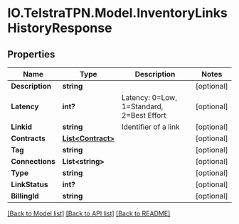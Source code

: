 # IO.TelstraTPN.Model.InventoryLinksHistoryResponse
## Properties

Name | Type | Description | Notes
------------ | ------------- | ------------- | -------------
**Description** | **string** |  | [optional] 
**Latency** | **int?** | Latency: 0&#x3D;Low, 1&#x3D;Standard, 2&#x3D;Best Effort | [optional] 
**Linkid** | **string** | Identifier of a link | [optional] 
**Contracts** | [**List&lt;Contract&gt;**](Contract.md) |  | [optional] 
**Tag** | **string** |  | [optional] 
**Connections** | **List&lt;string&gt;** |  | [optional] 
**Type** | **string** |  | [optional] 
**LinkStatus** | **int?** |  | [optional] 
**BillingId** | **string** |  | [optional] 

[[Back to Model list]](../README.md#documentation-for-models) [[Back to API list]](../README.md#documentation-for-api-endpoints) [[Back to README]](../README.md)

